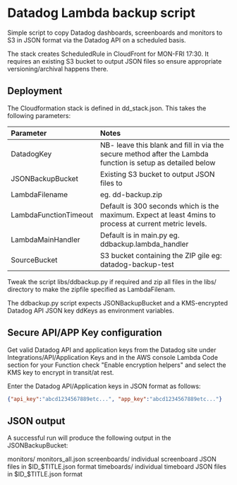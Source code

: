 Datadog Lambda backup script
============================
Simple script to copy Datadog dashboards, screenboards and monitors to S3 in JSON format via the Datadog API on a scheduled basis.

The stack creates ScheduledRule in CloudFront for MON-FRI 17:30. It requires an existing S3 bucket to output JSON files so ensure appropriate versioning/archival happens there.

Deployment
----------

The Cloudformation stack is defined in dd_stack.json. This takes the following parameters:

Parameter|Notes
:---|:---
DatadogKey|NB- leave this blank and fill in via the secure method after the Lambda function is setup as detailed below  
JSONBackupBucket|Existing S3 bucket to output JSON files to
LambdaFilename|eg. dd-backup.zip  
LambdaFunctionTimeout|Default is 300 seconds which is the maximum. Expect at least 4mins to process at current metric levels.
LambdaMainHandler|Default is in main.py eg. ddbackup.lambda_handler  
SourceBucket|S3 bucket containing the ZIP gile eg: datadog-backup-test

Tweak the script libs/ddbackup.py if required and zip all files in the libs/ directory to make the zipfile specified as LambdaFilenam.

The ddbackup.py script expects JSONBackupBucket and a KMS-encrypted Datadog API JSON key ddKeys as environment variables. 

Secure API/APP Key configuration
--------------------------------
Get valid Datadog API and application keys from the Datadog site under Integrations/API/Application Keys and in the AWS console Lambda Code section for your Function check "Enable encryption helpers" and select the KMS key to encrypt in transit/at rest.

Enter the Datadog API/Application keys in JSON format as follows:
```json
{"api_key":"abcd1234567889etc...", "app_key":"abcd1234567889etc..."}
```

JSON output
-----------
A successful run will produce the following output in the JSONBackupBucket:

monitors/
	monitors_all.json
screenboards/
	individual screenboard JSON files in $ID_$TITLE.json format
timeboards/
	individual timeboard JSON files in $ID_$TITLE.json format

